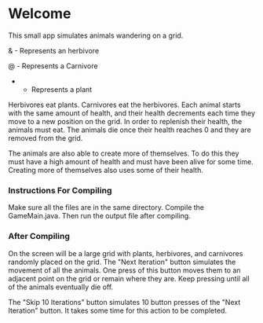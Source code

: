 # Welcome #

This small app simulates animals wandering on a grid.

& - Represents an herbivore

@ - Represents a Carnivore

* - Represents a plant

Herbivores eat plants. Carnivores eat the herbivores. Each animal starts with the same amount of health, and their health decrements each time they move to a new position on the grid. In order to replenish their health, the animals must eat. The animals die once their health reaches 0 and they are removed from the grid.

The animals are also able to create more of themselves. To do this they must have a high amount of health and must have been alive for some time. Creating more of themselves also uses some of their health.

### Instructions For Compiling ###

Make sure all the files are in the same directory. Compile the GameMain.java. Then run the output file after compiling. 

### After Compiling ###

On the screen will be a large grid with plants, herbivores, and carnivores randomly placed on the grid. The "Next Iteration" button simulates the movement of all the animals. One press of this button moves them to an adjacent point on the grid or remain where they are. Keep pressing until all of the animals eventually die off.

The "Skip 10 Iterations" button simulates 10 button presses of the "Next Iteration" button. It takes some time for this action to be completed.